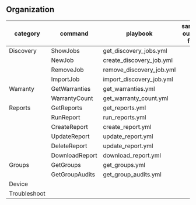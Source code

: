 
## Organization

| category     | command                | playbook                   | sample output file |
|--------------|------------------------|----------------------------|--------------------|
| Discovery    | ShowJobs			    | get_discovery_jobs.yml	 |					  | 
|              | NewJob  		        | create_discovery_job.yml   |  				  |
|              | RemoveJob		        | remove_discovery_job.yml   |					  |
|              | ImportJob 		        | import_discovery_job.yml   |					  |
| Warranty     | GetWarranties          | get_warranties.yml 		 |					  |
|              | WarrantyCount          | get_warranty_count.yml     |                    |
| Reports      | GetReports	            | get_reports.yml            |					  |
|              | RunReport              | run_reports.yml            |					  |
|              | CreateReport           | create_report.yml          |                    |
|              | UpdateReport           | update_report.yml          |                    |
|              | DeleteReport           | update_report.yml          |                    |
|              | DownloadReport         | download_report.yml        |                    |
| Groups       | GetGroups              | get_groups.yml             |                    |
|              | GetGroupAudits         | get_group_audits.yml       |                    |
| Device       | 						|							 |					  |
| Troubleshoot |     					|     						 |					  |
